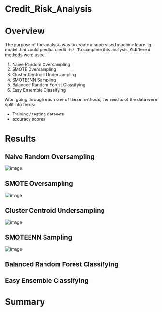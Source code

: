 # Credit_Risk_Analysis

# Overview

  The purpose of the analysis was to create a supervised machine learning model that could predict credit risk. To complete this analysis, 6 different methods were used:
   1. Naive Random Oversampling
   2. SMOTE Oversampling
   3. Cluster Centroid Undersampling
   4. SMOTEENN Sampling
   5. Balanced Random Forest Classifying
   6. Easy Ensemble Classifying
  
  After going through each one of these methods, the results of the data were split into fields:
   - Training / testing datasets
   - accuracy scores
   


# Results

## Naive Random Oversampling

![image](https://user-images.githubusercontent.com/94253815/160261037-4d524a80-af29-4966-be6c-944f5e768258.png)


## SMOTE Oversampling

![image](https://user-images.githubusercontent.com/94253815/160261050-e1efe037-90ea-4191-8181-47ef280bd829.png)



## Cluster Centroid Undersampling

![image](https://user-images.githubusercontent.com/94253815/160261063-148ae998-3e50-455b-9954-95bb9391efe0.png)




## SMOTEENN Sampling

![image](https://user-images.githubusercontent.com/94253815/160261080-8e5d5c07-651e-4f04-9d0e-7e277e70f733.png)


## Balanced Random Forest Classifying



## Easy Ensemble Classifying


# Summary
